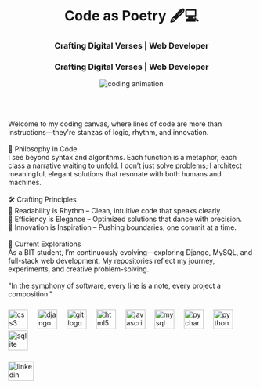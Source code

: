 <h1 align="center">Code as Poetry 🖋️💻</h1>  
<h3 align="center">Crafting Digital Verses | Web Developer</h3> 
<div align="center">
  <h3>Crafting Digital Verses | Web Developer</h3>
  <!-- Add your coding gif here -->
  <img src="https://images.app.goo.gl/rp5wnB9nsSTXa38B9" alt="coding animation" />
</div>
<br>
<p> <br><br>Welcome to my coding canvas, where lines of code are more than instructions—they're stanzas of logic, rhythm, and innovation.<br><br>🌟 Philosophy in Code<br>I see beyond syntax and algorithms. Each function is a metaphor, each class a narrative waiting to unfold. I don’t just solve problems; I architect meaningful, elegant solutions that resonate with both humans and machines.<br><br>🛠️ Crafting Principles<br>🔹 Readability is Rhythm – Clean, intuitive code that speaks clearly.<br>🔹 Efficiency is Elegance – Optimized solutions that dance with precision.<br>🔹 Innovation is Inspiration – Pushing boundaries, one commit at a time.<br><br>🚀 Current Explorations<br>As a BIT student, I’m continuously evolving—exploring Django, MySQL, and full-stack web development. My repositories reflect my journey, experiments, and creative problem-solving.<br><br>"In the symphony of software, every line is a note, every project a composition."</p>

###

<div align="left">
  <img src="https://cdn.jsdelivr.net/gh/devicons/devicon/icons/css3/css3-original.svg" height="40" alt="css3 logo"  />
  <img width="12" />
  <img src="https://cdn.jsdelivr.net/gh/devicons/devicon/icons/django/django-plain.svg" height="40" alt="django logo"  />
  <img width="12" />
  <img src="https://cdn.jsdelivr.net/gh/devicons/devicon/icons/git/git-original.svg" height="40" alt="git logo"  />
  <img width="12" />
  <img src="https://cdn.jsdelivr.net/gh/devicons/devicon/icons/html5/html5-original.svg" height="40" alt="html5 logo"  />
  <img width="12" />
  <img src="https://cdn.jsdelivr.net/gh/devicons/devicon/icons/javascript/javascript-original.svg" height="40" alt="javascript logo"  />
  <img width="12" />
  <img src="https://cdn.jsdelivr.net/gh/devicons/devicon/icons/mysql/mysql-original.svg" height="40" alt="mysql logo"  />
  <img width="12" />
  <img src="https://cdn.jsdelivr.net/gh/devicons/devicon/icons/pycharm/pycharm-original.svg" height="40" alt="pycharm logo"  />
  <img width="12" />
  <img src="https://cdn.jsdelivr.net/gh/devicons/devicon/icons/python/python-original.svg" height="40" alt="python logo"  />
  <img width="12" />
  <img src="https://cdn.jsdelivr.net/gh/devicons/devicon/icons/sqlite/sqlite-original.svg" height="40" alt="sqlite logo"  />
</div>

###

<div align="left">
  <a href="https://www.linkedin.com/in/puja-bhandari-1a014a2a2/" target="_blank">
    <img src="https://raw.githubusercontent.com/maurodesouza/profile-readme-generator/master/src/assets/icons/social/linkedin/default.svg" width="52" height="40" alt="linkedin logo"  />
  </a>
</div>

###



###
